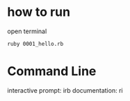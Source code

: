 # how to run

open terminal

`ruby 0001_hello.rb`

# Command Line

interactive prompt: irb
documentation: ri